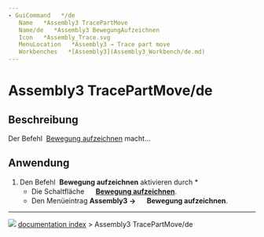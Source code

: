 ```yaml
---
- GuiCommand   */de
   Name   *Assembly3 TracePartMove
   Name/de   *Assembly3 BewegungAufzeichnen
   Icon   *Assembly_Trace.svg‎‎
   MenuLocation   *Assembly3 → Trace part move
   Workbenches   *[Assembly3](Assembly3_Workbench/de.md)
---
```


# Assembly3 TracePartMove/de

## Beschreibung

Der Befehl <img alt="" src=images/Assembly_Trace.svg  style="width   *24px;"> [Bewegung aufzeichnen](Assembly3_TracePartMove/de.md) macht\...

## Anwendung

1.  Den Befehl <img alt="" src=images/Assembly_Trace.svg  style="width   *16px;"> **Bewegung aufzeichnen** aktivieren durch   *
    -   Die Schaltfläche **<img src="images/Assembly_Trace.svg" width=16px> [Bewegung aufzeichnen](Assembly3_TracePartMove/de.md)**.
    -   Den Menüeintrag **Assembly3 → <img src="images/Assembly_Trace.svg" width=16px> Bewegung aufzeichnen**.



---
![](images/Right_arrow.png) [documentation index](../README.md) > Assembly3 TracePartMove/de

